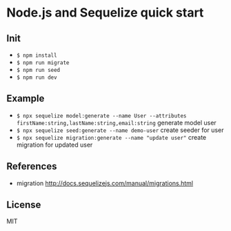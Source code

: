 # Node.js and Sequelize quick start

## Init
* `$ npm install`
* `$ npm run migrate`
* `$ npm run seed`
* `$ npm run dev`

## Example
* `$ npx sequelize model:generate --name User --attributes firstName:string,lastName:string,email:string` generate model user
* `$ npx sequelize seed:generate --name demo-user` create seeder for user
* `$ npx sequelize migration:generate --name "update user"` create migration for updated user

## References
* migration http://docs.sequelizejs.com/manual/migrations.html

## License
MIT